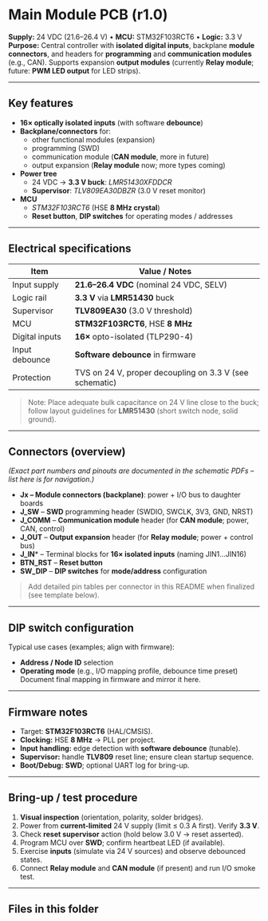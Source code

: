 # Main Module PCB (r1.0)

**Supply:** 24 VDC (21.6–26.4 V) • **MCU:** STM32F103RCT6 • **Logic:** 3.3 V  
**Purpose:** Central controller with **isolated digital inputs**, backplane **module connectors**, and headers for **programming** and **communication modules** (e.g., CAN). Supports expansion **output modules** (currently **Relay module**; future: **PWM LED output** for LED strips).

---

## Key features
- **16× optically isolated inputs** (with software **debounce**)
- **Backplane/connectors** for:
  - other functional modules (expansion)
  - programming (SWD)
  - communication module (**CAN module**, more in future)
  - output expansion (**Relay module** now; more types coming)
- **Power tree**
  - 24 VDC → **3.3 V buck**: *LMR51430XFDDCR*
  - **Supervisor**: *TLV809EA30DBZR* (3.0 V reset monitor)
- **MCU**
  - *STM32F103RCT6* (HSE **8 MHz crystal**)
  - **Reset button**, **DIP switches** for operating modes / addresses

---

## Electrical specifications
| Item | Value / Notes |
|---|---|
| Input supply | **21.6–26.4 VDC** (nominal 24 VDC, SELV) |
| Logic rail | **3.3 V** via **LMR51430** buck |
| Supervisor | **TLV809EA30** (3.0 V threshold) |
| MCU | **STM32F103RCT6**, HSE **8 MHz** |
| Digital inputs | **16×** opto-isolated (TLP290-4) |
| Input debounce | **Software debounce** in firmware |
| Protection | TVS on 24 V, proper decoupling on 3.3 V (see schematic) |

> Note: Place adequate bulk capacitance on 24 V line close to the buck; follow layout guidelines for **LMR51430** (short switch node, solid ground).

---

## Connectors (overview)
*(Exact part numbers and pinouts are documented in the schematic PDFs – list here is for navigation.)*

- **Jx – Module connectors (backplane)**: power + I/O bus to daughter boards  
- **J_SW** – **SWD** programming header (SWDIO, SWCLK, 3V3, GND, NRST)  
- **J_COMM** – **Communication module** header (for **CAN module**; power, CAN, control)  
- **J_OUT** – **Output expansion** header (for **Relay module**; power + control bus)  
- **J_IN*** – Terminal blocks for **16× isolated inputs** (naming JIN1…JIN16)  
- **BTN_RST** – **Reset button**  
- **SW_DIP** – **DIP switches** for **mode/address** configuration

> Add detailed pin tables per connector in this README when finalized (see template below).

---

## DIP switch configuration
Typical use cases (examples; align with firmware):
- **Address / Node ID** selection  
- **Operating mode** (e.g., I/O mapping profile, debounce time preset)  
Document final mapping in firmware and mirror it here.

---

## Firmware notes
- Target: **STM32F103RCT6** (HAL/CMSIS).  
- **Clocking:** HSE **8 MHz** → PLL per project.  
- **Input handling:** edge detection with **software debounce** (tunable).  
- **Supervisor:** handle **TLV809** reset line; ensure clean startup sequence.  
- **Boot/Debug:** **SWD**; optional UART log for bring-up.

---

## Bring-up / test procedure
1. **Visual inspection** (orientation, polarity, solder bridges).  
2. Power from **current-limited** 24 V supply (limit ≤ 0.3 A first). Verify **3.3 V**.  
3. Check **reset supervisor** action (hold below 3.0 V → reset asserted).  
4. Program MCU over **SWD**; confirm heartbeat LED (if available).  
5. Exercise **inputs** (simulate via 24 V sources) and observe debounced states.  
6. Connect **Relay module** and **CAN module** (if present) and run I/O smoke test.

---

## Files in this folder
